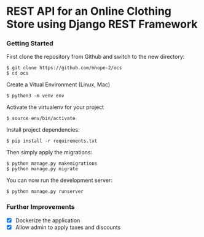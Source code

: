 # REST API for an Online Clothing Store using Django REST Framework

### Getting Started

First clone the repository from Github and switch to the new directory:

    $ git clone https://github.com/mhope-2/ocs
    $ cd ocs
    
Create a Vitual Environment (Linux, Mac)

    $ python3 -m venv env

Activate the virtualenv for your project

    $ source env/bin/activate
    
Install project dependencies:

    $ pip install -r requirements.txt
    
    
Then simply apply the migrations:

    $ python manage.py makemigrations
    $ python manage.py migrate
    

You can now run the development server:

    $ python manage.py runserver


### Further Improvements
-[x] Dockerize the application
-[x] Allow admin to apply taxes and discounts